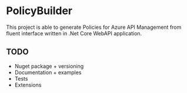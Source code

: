 # PolicyBuilder
This project is able to generate Policies for Azure API Management from fluent interface written in .Net Core WebAPI application.

## TODO
- Nuget package + versioning
- Documentation + examples
- Tests
- Extensions
